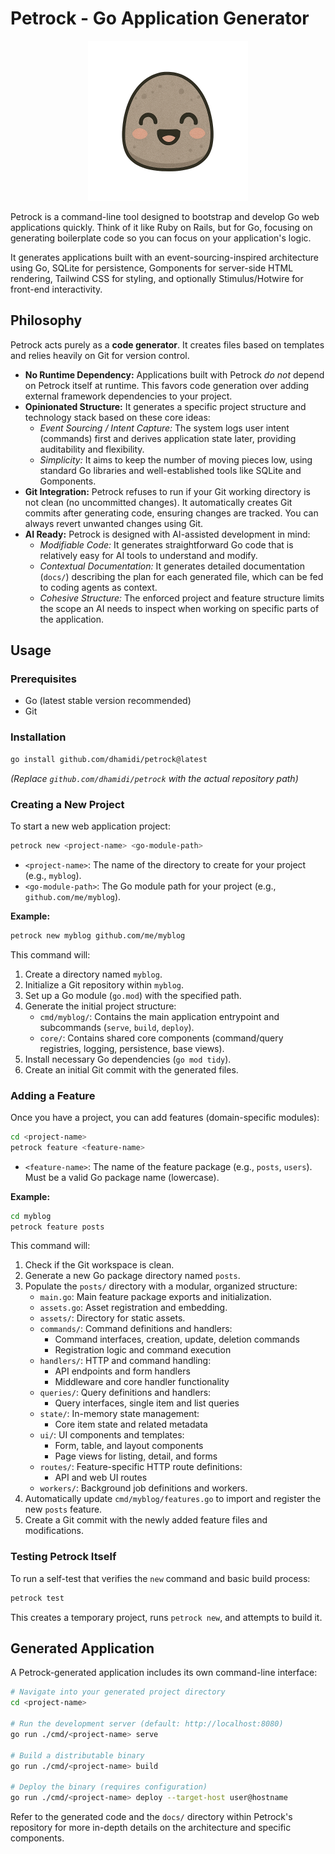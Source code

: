 # Petrock - Go Application Generator

<p align="center">
  <img src="static/petrock-transparent.png" alt="Petrock Mascot" width="256" height="256">
</p>

Petrock is a command-line tool designed to bootstrap and develop Go web applications quickly. Think of it like Ruby on Rails, but for Go, focusing on generating boilerplate code so you can focus on your application's logic.

It generates applications built with an event-sourcing-inspired architecture using Go, SQLite for persistence, Gomponents for server-side HTML rendering, Tailwind CSS for styling, and optionally Stimulus/Hotwire for front-end interactivity.

## Philosophy

Petrock acts purely as a **code generator**. It creates files based on templates and relies heavily on Git for version control.

- **No Runtime Dependency:** Applications built with Petrock *do not* depend on Petrock itself at runtime. This favors code generation over adding external framework dependencies to your project.
- **Opinionated Structure:** It generates a specific project structure and technology stack based on these core ideas:
    - *Event Sourcing / Intent Capture:* The system logs user intent (commands) first and derives application state later, providing auditability and flexibility.
    - *Simplicity:* It aims to keep the number of moving pieces low, using standard Go libraries and well-established tools like SQLite and Gomponents.
- **Git Integration:** Petrock refuses to run if your Git working directory is not clean (no uncommitted changes). It automatically creates Git commits after generating code, ensuring changes are tracked. You can always revert unwanted changes using Git.
- **AI Ready:** Petrock is designed with AI-assisted development in mind:
    - *Modifiable Code:* It generates straightforward Go code that is relatively easy for AI tools to understand and modify.
    - *Contextual Documentation:* It generates detailed documentation (`docs/`) describing the plan for each generated file, which can be fed to coding agents as context.
    - *Cohesive Structure:* The enforced project and feature structure limits the scope an AI needs to inspect when working on specific parts of the application.

## Usage

### Prerequisites

- Go (latest stable version recommended)
- Git

### Installation

```bash
go install github.com/dhamidi/petrock@latest
```
*(Replace `github.com/dhamidi/petrock` with the actual repository path)*

### Creating a New Project

To start a new web application project:

```bash
petrock new <project-name> <go-module-path>
```

- `<project-name>`: The name of the directory to create for your project (e.g., `myblog`).
- `<go-module-path>`: The Go module path for your project (e.g., `github.com/me/myblog`).

**Example:**

```bash
petrock new myblog github.com/me/myblog
```

This command will:
1. Create a directory named `myblog`.
2. Initialize a Git repository within `myblog`.
3. Set up a Go module (`go.mod`) with the specified path.
4. Generate the initial project structure:
    - `cmd/myblog/`: Contains the main application entrypoint and subcommands (`serve`, `build`, `deploy`).
    - `core/`: Contains shared core components (command/query registries, logging, persistence, base views).
5. Install necessary Go dependencies (`go mod tidy`).
6. Create an initial Git commit with the generated files.

### Adding a Feature

Once you have a project, you can add features (domain-specific modules):

```bash
cd <project-name>
petrock feature <feature-name>
```

- `<feature-name>`: The name of the feature package (e.g., `posts`, `users`). Must be a valid Go package name (lowercase).

**Example:**

```bash
cd myblog
petrock feature posts
```

This command will:
1. Check if the Git workspace is clean.
2. Generate a new Go package directory named `posts`.
3. Populate the `posts/` directory with a modular, organized structure:
    - `main.go`: Main feature package exports and initialization.
    - `assets.go`: Asset registration and embedding.
    - `assets/`: Directory for static assets.
    - `commands/`: Command definitions and handlers:
      - Command interfaces, creation, update, deletion commands
      - Registration logic and command execution
    - `handlers/`: HTTP and command handling:
      - API endpoints and form handlers
      - Middleware and core handler functionality
    - `queries/`: Query definitions and handlers:
      - Query interfaces, single item and list queries
    - `state/`: In-memory state management:
      - Core item state and related metadata
    - `ui/`: UI components and templates:
      - Form, table, and layout components
      - Page views for listing, detail, and forms
    - `routes/`: Feature-specific HTTP route definitions:
      - API and web UI routes
    - `workers/`: Background job definitions and workers.
4. Automatically update `cmd/myblog/features.go` to import and register the new `posts` feature.
5. Create a Git commit with the newly added feature files and modifications.

### Testing Petrock Itself

To run a self-test that verifies the `new` command and basic build process:

```bash
petrock test
```

This creates a temporary project, runs `petrock new`, and attempts to build it.

## Generated Application

A Petrock-generated application includes its own command-line interface:

```bash
# Navigate into your generated project directory
cd <project-name>

# Run the development server (default: http://localhost:8080)
go run ./cmd/<project-name> serve

# Build a distributable binary
go run ./cmd/<project-name> build

# Deploy the binary (requires configuration)
go run ./cmd/<project-name> deploy --target-host user@hostname
```

Refer to the generated code and the `docs/` directory within Petrock's repository for more in-depth details on the architecture and specific components.
